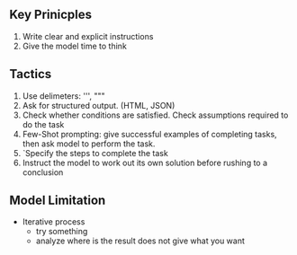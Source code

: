 ## Key Prinicples

1. Write clear and explicit instructions
2. Give the model time to think

## Tactics

1. Use delimeters: ''', """
2. Ask for structured output. (HTML, JSON)
3. Check whether conditions are satisfied. Check assumptions required to do the task
4. Few-Shot prompting: give successful examples of completing tasks, then ask model to perform the task.
5. `Specify the steps to complete the task
6. Instruct the model to work out its own solution before rushing to a conclusion

## Model Limitation

* Iterative process
  * try something
  * analyze where is the result does not give what you want




